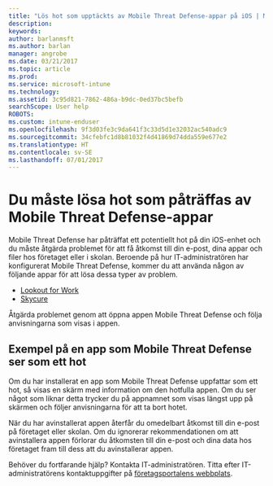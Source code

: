 ```yaml
---
title: "Lös hot som upptäckts av Mobile Threat Defense-appar på iOS | Microsoft Docs"
description: 
keywords: 
author: barlanmsft
ms.author: barlan
manager: angrobe
ms.date: 03/21/2017
ms.topic: article
ms.prod: 
ms.service: microsoft-intune
ms.technology: 
ms.assetid: 3c95d821-7862-486a-b9dc-0ed37bc5befb
searchScope: User help
ROBOTS: 
ms.custom: intune-enduser
ms.openlocfilehash: 9f3d03fe3c9da641f3c33d5d1e32032ac540adc9
ms.sourcegitcommit: 34cfebfc1d8b81032f4d41869d74dda559e677e2
ms.translationtype: HT
ms.contentlocale: sv-SE
ms.lasthandoff: 07/01/2017
---
```

# <a name="you-need-to-resolve-a-threat-found-by-a-mobile-threat-defense-app"></a>Du måste lösa hot som påträffas av Mobile Threat Defense-appar

Mobile Threat Defense har påträffat ett potentiellt hot på din iOS-enhet och du måste åtgärda problemet för att få åtkomst till din e-post, dina appar och filer hos företaget eller i skolan. Beroende på hur IT-administratören har konfigurerat Mobile Threat Defense, kommer du att använda någon av följande appar för att lösa dessa typer av problem.

* [Lookout for Work](you-need-to-resolve-a-threat-found-by-lookout-for-work-ios.md)
* [Skycure](you-need-to-resolve-a-threat-found-by-skycure-ios.md)

Åtgärda problemet genom att öppna appen Mobile Threat Defense och följa anvisningarna som visas i appen.

## <a name="example-of-an-app-that-mobile-threat-defense-sees-as-a-threat"></a>Exempel på en app som Mobile Threat Defense ser som ett hot

Om du har installerat en app som Mobile Threat Defense uppfattar som ett hot, så visas en skärm med information om den hotfulla appen. Om du ser något som liknar detta trycker du på appnamnet som visas längst upp på skärmen och följer anvisningarna för att ta bort hotet.

När du har avinstallerat appen återfår du omedelbart åtkomst till din e-post på företaget eller skolan. Om du ignorerar rekommendationen om att avinstallera appen förlorar du åtkomsten till din e-post och dina data hos företaget fram till dess att du avinstallerar appen.

Behöver du fortfarande hjälp? Kontakta IT-administratören. Titta efter IT-administratörens kontaktuppgifter på [företagsportalens webbplats](http://portal.manage.microsoft.com).
